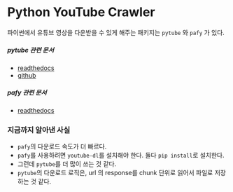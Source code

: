 <h1 class="header"><span>Python YouTube Crawler</span></h1>


파이썬에서 유튜브 영상을 다운받을 수 있게 해주는 패키지는 `pytube` 와 `pafy` 가 있다. 

##### pytube 관련 문서
- [readthedocs](https://python-pytube.readthedocs.io/en/latest/user/install.html)
- [github](https://github.com/nficano/pytube)

##### pafy 관련 문서
- [readthedocs](https://pythonhosted.org/Pafy/)


### 지금까지 알아낸 사실

- `pafy`의 다운로드 속도가 더 빠르다.
- `pafy`를 사용하려면 `youtube-dl`를 설치해야 한다. 둘다 `pip install`로 설치한다. 
- 그런데 `pytube`를 더 많이 쓰는 것 같다.
- `pytube`의 다운로드 로직은, url 의 response를 chunk 단위로 읽어서 파일로 저장하는 것 같다.